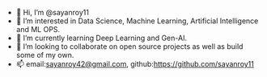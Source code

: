 - 👋 Hi, I’m @sayanroy11
- 👀 I’m interested in Data Science, Machine Learning, Artificial Intelligence and ML OPS.
- 🌱 I’m currently learning Deep Learning and Gen-AI.
- 💞️ I’m looking to collaborate on open source projects as well as build some of my own.
- 📫 email:sayanroy42@gmail.com, github:https://github.com/sayanroy11

<!---
sayanroy11/sayanroy11 is a ✨ special ✨ repository because its `README.md` (this file) appears on your GitHub profile.
You can click the Preview link to take a look at your changes.
--->

